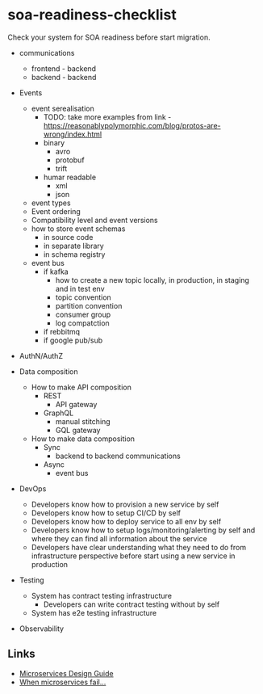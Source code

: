 # soa-readiness-checklist

Check your system for SOA readiness before start migration.

* communications
  * frontend - backend
  * backend - backend

* Events
  * event serealisation
    * TODO: take more examples from link - https://reasonablypolymorphic.com/blog/protos-are-wrong/index.html
    * binary
      * avro
      * protobuf
      * trift
    * humar readable 
      * xml
      * json
  * event types
  * Event ordering
  * Compatibility level and event versions
  * how to store event schemas
    * in source code
    * in separate library
    * in schema registry
  * event bus
    * if kafka
      * how to create a new topic locally, in production, in staging and in test env
      * topic convention
      * partition convention
      * consumer group
      * log compatction
    * if rebbitmq
    * if google pub/sub

* AuthN/AuthZ

* Data composition
  * How to make API composition
    * REST
      * API gateway
    * GraphQL
      * manual stitching
      * GQL gateway
  * How to make data composition
    * Sync
      * backend to backend communications
    * Async
      * event bus

* DevOps
  * Developers know how to provision a new service by self
  * Developers know how to setup CI/CD by self
  * Developers know how to deploy service to all env by self
  * Developers know how to setup logs/monitoring/alerting by self and where they can find all information about the service
  * Developers have clear understanding what they need to do from infrastructure perspective before start using a new service in production

* Testing
  * System has contract testing infrastructure
    * Developers can write contract testing without by self
  * System has e2e testing infrastructure

* Observability

## Links

* [Microservices Design Guide](https://medium.com/platform-engineer/microservices-design-guide-eca0b799a7e8)
* [When microservices fail...](https://docs.google.com/spreadsheets/d/1vjnjAII_8TZBv2XhFHra7kEQzQpOHSZpFIWDjynYYf0/edit#gid=0)
